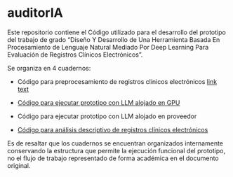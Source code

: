 # auditorIA
Este repositorio contiene el Código utilizado para el desarrollo del prototipo del trabajo de grado “Diseño Y Desarrollo de Una Herramienta Basada En Procesamiento de Lenguaje Natural Mediado Por Deep Learning Para Evaluación de Registros Clínicos Electrónicos”. 

Se organiza en 4 cuadernos: 

* Código para preprocesamiento de registros clínicos electrónicos [link text](/)

* [Código para ejecutar prototipo con LLM alojado en GPU](PROTOTIPO_FINAL_PROVEEDOR.ipynb)

* Código para ejecutar prototipo con LLM alojado en proveedor

* [Código para análisis descriptivo de registros clínicos electrónicos](ANALISIS_DESCRIPTIVO.ipynb)


Es de resaltar que los cuadernos se encuentran organizados internamente conservando la estructura que permite la ejecución funcional del prototipo, no el flujo de trabajo representado de forma académica en el documento original.  
